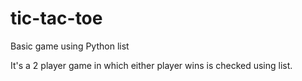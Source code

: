 # tic-tac-toe
Basic game using Python list

It's a 2 player game in which either player wins is checked using list. 
